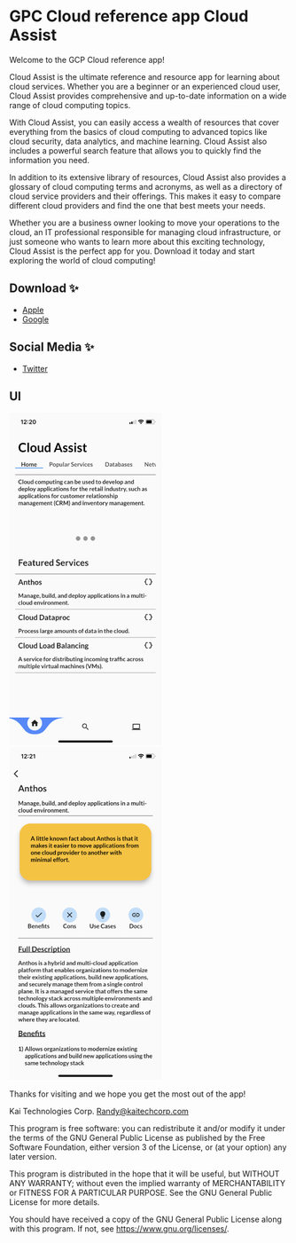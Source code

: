 # GPC Cloud reference app Cloud Assist

Welcome to the GCP Cloud reference app! 

Cloud Assist is the ultimate reference and resource app for learning about cloud services. Whether you are a beginner or an experienced cloud user, Cloud Assist provides comprehensive and up-to-date information on a wide range of cloud computing topics.

With Cloud Assist, you can easily access a wealth of resources that cover everything from the basics of cloud computing to advanced topics like cloud security, data analytics, and machine learning.
Cloud Assist also includes a powerful search feature that allows you to quickly find the information you need.

In addition to its extensive library of resources, Cloud Assist also provides a glossary of cloud computing terms and acronyms, as well as a directory of cloud service providers and their offerings. This makes it easy to compare different cloud providers and find the one that best meets your needs.

Whether you are a business owner looking to move your operations to the cloud, an IT professional responsible for managing cloud infrastructure, or just someone who wants to learn more about this exciting technology, Cloud Assist is the perfect app for you. Download it today and start exploring the world of cloud computing!

## Download ✨
- [Apple](https://apps.apple.com/us/app/cloud-assistant/id6446097495)
- [Google](https://play.google.com/store/apps/details?id=com.kaitechcorp.cloudassist&pli=1)

## Social Media ✨
- [Twitter](https://twitter.com/RandyNolden)

## UI
<img src="assets/images/image_2.png" width="275" height="600">
<img src="assets/images/image_1.png" width="275" height="600">


Thanks for visiting and we hope you get the most out of the app!



Kai Technologies Corp. <Randy@kaitechcorp.com>

This program is free software: you can redistribute it and/or modify it under the terms of the GNU General Public License as published by the Free Software Foundation, either version 3 of the License, or (at your option) any later version.

This program is distributed in the hope that it will be useful, but WITHOUT ANY WARRANTY; without even the implied warranty of MERCHANTABILITY or FITNESS FOR A PARTICULAR PURPOSE. See the GNU General Public License for more details.

You should have received a copy of the GNU General Public License along with this program. If not, see <https://www.gnu.org/licenses/>.
